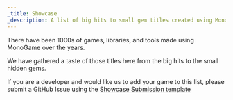 ```yaml
---
_title: Showcase
_description: A list of big hits to small gem titles created using MonoGame.
---
```


<p>There have been 1000s of games, libraries, and tools made using MonoGame over the years.</p>
<p>We have gathered a taste of those titles here from the big hits to the small hidden gems.</p>
<p>If you are a developer and would like us to add your game to this list, please submit a GitHub Issue using the <a href = "https://github.com/MonoGame/monogame.github.io/issues/new?assignees=&labels=showcase&projects=&template=01_Showcase_Submission.yml">Showcase Submission template</a></p>

<br />
<div class="wrap-container">
	<div class="showcase-link-image" style="background-image:url('/images/showcase-header/sor4-screenshot.jpg')">
		<a href="https://www.streets4rage.com/" >
		<div style="width:100%;height:100%;background:url('/images/showcase-header/sor4-logo.png') center center no-repeat" title="Streets of Rage 4"></div>
		</a>
		<!-- <div style="position:absolute;bottom:3px;left:3px;font-size:smaller;background-color:#000000;padding:2px;color:#ffffff;">2D, Console, Featured, NintendoSwitch, PlayStation4, XboxOne</div> -->
	</div>
	<div class="showcase-link-image" style="background-image:url('/images/showcase-header/paladin-screenshot.jpg')">
		<a href="http://pumpkin-games.net/paladin.php" >
		<div style="width:100%;height:100%;background:url('/images/showcase-header/paladin-logo.png') center center no-repeat" title="Paladin"></div>
		</a>
		<!-- <div style="position:absolute;bottom:3px;left:3px;font-size:smaller;background-color:#000000;padding:2px;color:#ffffff;">2D, Console, Desktop, Featured, Linux, Mac, NintendoSwitch, XboxOne</div> -->
	</div>
    <div class="showcase-link-image" style="background-image:url('/images/showcase-header/fhook-screenshot.png')">
		<a href="http://flinthook.com/" >
		<div style="width:100%;height:100%;background:url('/images/showcase-header/fhook-logo.png') center center no-repeat" title="Flinthook"></div>
		</a>
		<!-- <div style="position:absolute;bottom:3px;left:3px;font-size:smaller;background-color:#000000;padding:2px;color:#ffffff;">2D, Console, Featured, NintendoSwitch, PlayStation4, XboxOne</div> -->
	</div>
    <div class="showcase-link-image" style="background-image:url('/images/showcase-header/mkings-screenshot.png')">
		<a href="http://mercenarykings.com/" >
		<div style="width:100%;height:100%;background:url('/images/showcase-header/mkings-logo.png') center center no-repeat" title="Mercenary Kings"></div>
		</a>
		<!-- <div style="position:absolute;bottom:3px;left:3px;font-size:smaller;background-color:#000000;padding:2px;color:#ffffff;">2D, Console, NintendoSwitch, PSVita, PlayStation4, XboxOne</div> -->
	</div>
	<div class="showcase-link-image" style="background-image:url('/images/showcase-header/goat2-screenshot.jpg')">
		<a href="http://www.escapegoat2.com/" >
		<div style="width:100%;height:100%;background:url('/images/showcase-header/goat2-logo.png') center center no-repeat" title="Escape Goat 2"></div>
		</a>
		<!-- <div style="position:absolute;bottom:3px;left:3px;font-size:smaller;background-color:#000000;padding:2px;color:#ffffff;">2D, Console, PlayStation4</div> -->
	</div>
	<div class="showcase-link-image" style="background-image:url('/images/showcase-header/daryl-screenshot.jpg')">
		<a href="https://danandgarygames.com/superdaryldeluxe" >
		<div style="width:100%;height:100%;background:url('/images/showcase-header/daryl-logo.png') center center no-repeat" title="Super Daryl Deluxe"></div>
		</a>
		<!-- <div style="position:absolute;bottom:3px;left:3px;font-size:smaller;background-color:#000000;padding:2px;color:#ffffff;">2D, Console, Featured, NintendoSwitch, PlayStation4</div> -->
	</div>
	<div class="showcase-link-image" style="background-image:url('/images/showcase-header/chasm-screenshot.png')">
		<a href="http://www.chasmgame.com/" >
		<div style="width:100%;height:100%;background:url('/images/showcase-header/chasm-logo.png') center center no-repeat" title="Chasm"></div>
		</a>
		<!-- <div style="position:absolute;bottom:3px;left:3px;font-size:smaller;background-color:#000000;padding:2px;color:#ffffff;">2D, Console, Featured, NintendoSwitch, PSVita, PlayStation4</div> -->
	</div>
	<div class="showcase-link-image" style="background-image:url('/images/showcase-header/celeste-screenshot.png')">
		<a href="http://www.celestegame.com/" >
		<div style="width:100%;height:100%;background:url('/images/showcase-header/celeste-logo.png') center center no-repeat" title="Celeste"></div>
		</a>
		<!-- <div style="position:absolute;bottom:3px;left:3px;font-size:smaller;background-color:#000000;padding:2px;color:#ffffff;">2D, Console, Featured, NintendoSwitch, PlayStation4, XboxOne</div> -->
	</div>
	<div class="showcase-link-image" style="background-image:url('/images/showcase-header/rblob-screenshot.png')">
		<a href="http://www.rainingblobs.com/" >
		<div style="width:100%;height:100%;background:url('/images/showcase-header/rblob-logo.png') center center no-repeat" title="Raining Blobs"></div>
		</a>
		<!-- <div style="position:absolute;bottom:3px;left:3px;font-size:smaller;background-color:#000000;padding:2px;color:#ffffff;">2D, Android, Console, Desktop, Linux, Mac, Mobile, Windows, XboxOne</div> -->
	</div>
	<div class="showcase-link-image" style="background-image:url('/images/showcase-header/bta-screenshot.jpg')">
		<a href="https://www.eurekaexhibits.com/be-the-astronaut" >
		<div style="width:100%;height:100%;background:url('/images/showcase-header/bta-logo.png') center center no-repeat" title="Be the Astronaut"></div>
		</a>
		<!-- <div style="position:absolute;bottom:3px;left:3px;font-size:smaller;background-color:#000000;padding:2px;color:#ffffff;">2D, 3D, Desktop, Windows</div> -->
	</div>
	<div class="showcase-link-image" style="background-image:url('/images/showcase-header/armed-screenshot.jpg')">
		<a href="http://www.armedgame.com/" >
		<div style="width:100%;height:100%;background:url('/images/showcase-header/armed-logo.png') center center no-repeat" title="ARMED!"></div>
		</a>
		<!-- <div style="position:absolute;bottom:3px;left:3px;font-size:smaller;background-color:#000000;padding:2px;color:#ffffff;">3D, Desktop, Mobile, Windows, WindowsPhone</div> -->
	</div>
	<div class="showcase-link-image" style="background-image:url('/images/showcase-header/redungeon-screenshot.png')">
		<a href="http://www.eneminds.com/redungeon/" >
		<div style="width:100%;height:100%;background:url('/images/showcase-header/redungeon-logo.png') center center no-repeat" title="Redungeon"></div>
		</a>
		<!-- <div style="position:absolute;bottom:3px;left:3px;font-size:smaller;background-color:#000000;padding:2px;color:#ffffff;">Android, Featured, Mobile, iOS</div> -->
	</div>
	<div class="showcase-link-image" style="background-image:url('/images/showcase-header/squareheroes-screenshot.png')">
		<a href="http://www.squareheroes.com/" >
		<div style="width:100%;height:100%;background:url('/images/showcase-header/squareheroes-logo.png') center center no-repeat" title="Square Heroes"></div>
		</a>
		<!-- <div style="position:absolute;bottom:3px;left:3px;font-size:smaller;background-color:#000000;padding:2px;color:#ffffff;">Console, Featured, PlayStation4</div> -->
	</div>
	<div class="showcase-link-image" style="background-image:url('/images/showcase-header/wayward-screenshot.jpg')">
		<a href="http://www.wtfrontier.com/" >
		<div style="width:100%;height:100%;background:url('/images/showcase-header/wayward-logo.png') center center no-repeat" title="Wayward Terran Frontier"></div>
		</a>
		<!-- <div style="position:absolute;bottom:3px;left:3px;font-size:smaller;background-color:#000000;padding:2px;color:#ffffff;">Desktop, Featured, Windows</div> -->
	</div>
	<div class="showcase-link-image" style="background-image:url('/images/showcase-header/bastion-screenshot.jpg')">
		<a href="http://www.supergiantgames.com/games/bastion/" >
		<div style="width:100%;height:100%;background:url('/images/showcase-header/bastion-logo.png') center center no-repeat" title="Bastion"></div>
		</a>
		<!-- <div style="position:absolute;bottom:3px;left:3px;font-size:smaller;background-color:#000000;padding:2px;color:#ffffff;">Console, Desktop, Mac, PlayStation4</div> -->
	</div>
	<div class="showcase-link-image" style="background-image:url('/images/showcase-header/fez-screenshot.png')">
		<a href="http://www.fezgame.com/" >
		<div style="width:100%;height:100%;background:url('/images/showcase-header/fez-logo.png') center center no-repeat" title="Fez"></div>
		</a>
		<!-- <div style="position:absolute;bottom:3px;left:3px;font-size:smaller;background-color:#000000;padding:2px;color:#ffffff;">Desktop, Linux, Mac</div> -->
	</div>
	<div class="showcase-link-image" style="background-image:url('/images/showcase-header/skulls-screenshot.jpg')">
		<a href="http://skullsoftheshogun.com/" >
		<div style="width:100%;height:100%;background:url('/images/showcase-header/skulls-logo.png') center center no-repeat" title="Skulls of the Shogun"></div>
		</a>
		<!-- <div style="position:absolute;bottom:3px;left:3px;font-size:smaller;background-color:#000000;padding:2px;color:#ffffff;">Android, Console, Featured, Mobile, PlayStation4</div> -->
	</div>
	<div class="showcase-link-image" style="background-image:url('/images/showcase-header/ty-screenshot.jpg')">
		<a href="http://www.kromestudios.com/TY/" >
		<div style="width:100%;height:100%;background:url('/images/showcase-header/ty-logo.png') center center no-repeat" title="TY the Tasmanian Tiger 4"></div>
		</a>
		<!-- <div style="position:absolute;bottom:3px;left:3px;font-size:smaller;background-color:#000000;padding:2px;color:#ffffff;">2D, Desktop, Featured, Windows</div> -->
	</div>
	<div class="showcase-link-image" style="background-image:url('/images/showcase-header/oldtimehockey-screenshot.jpg')">
		<a href="http://www.bushhockeyleague.com/" >
		<div style="width:100%;height:100%;background:url('/images/showcase-header/oth-logo.png') center center no-repeat" title="Bush Hockey League"></div>
		</a>
		<!-- <div style="position:absolute;bottom:3px;left:3px;font-size:smaller;background-color:#000000;padding:2px;color:#ffffff;">3D, Console, Featured, PlayStation4, XboxOne</div> -->
	</div>
	<div class="showcase-link-image" style="background-image:url('/images/showcase-header/flight-screenshot.jpg')">
		<a href="http://www.infinite-flight.com/" >
		<div style="width:100%;height:100%;background:url('/images/showcase-header/flight-logo.png') center center no-repeat" title="Infinite Flight"></div>
		</a>
		<!-- <div style="position:absolute;bottom:3px;left:3px;font-size:smaller;background-color:#000000;padding:2px;color:#ffffff;">3D, Android, Featured, Mobile, iOS</div> -->
	</div>
	<div class="showcase-link-image" style="background-image:url('/images/showcase-header/neurovoider-screenshot.jpg')">
		<a href="http://www.neurovoider.com/" >
		<div style="width:100%;height:100%;background:url('/images/showcase-header/neurovoider-logo.png') center center no-repeat" title="Neurovoider"></div>
		</a>
		<!-- <div style="position:absolute;bottom:3px;left:3px;font-size:smaller;background-color:#000000;padding:2px;color:#ffffff;">2D, Console, Desktop, Featured, Linux, Mac, NintendoSwitch, PSVita, PlayStation4, Windows, XboxOne</div> -->
	</div>
	<div class="showcase-link-image" style="background-image:url('/images/showcase-header/apotheon-screenshot.jpg')">
		<a href="http://www.apotheongame.com/" >
		<div style="width:100%;height:100%;background:url('/images/showcase-header/apotheon-logo.png') center center no-repeat" title="Apotheon"></div>
		</a>
		<!-- <div style="position:absolute;bottom:3px;left:3px;font-size:smaller;background-color:#000000;padding:2px;color:#ffffff;">2D, Console, Featured, PlayStation4</div> -->
	</div>
	<div class="showcase-link-image" style="background-image:url('/images/showcase-header/axiom-screenshot.png')">
		<a href="http://www.axiomverge.com/" >
		<div style="width:100%;height:100%;background:url('/images/showcase-header/axiom-logo.png') center center no-repeat" title="Axiom Verge"></div>
		</a>
		<!-- <div style="position:absolute;bottom:3px;left:3px;font-size:smaller;background-color:#000000;padding:2px;color:#ffffff;">2D, Console, Featured, NintendoSwitch, PSVita, PlayStation4, XboxOne</div> -->
	</div>
	<div class="showcase-link-image" style="background-image:url('/images/showcase-header/towerfall-screenshot.jpg')">
		<a href="http://www.towerfall-game.com/" >
		<div style="width:100%;height:100%;background:url('/images/showcase-header/towerfall-logo.png') center center no-repeat" title="Towerfall"></div>
		</a>
		<!-- <div style="position:absolute;bottom:3px;left:3px;font-size:smaller;background-color:#000000;padding:2px;color:#ffffff;">2D, Console, Featured, NintendoSwitch, PSVita, PlayStation4, XboxOne</div> -->
	</div>
	<div class="showcase-link-image" style="background-image:url('/images/showcase-header/stardew-screenshot.png')">
		<a href="http://www.stardewvalley.net/" >
		<div style="width:100%;height:100%;background:url('/images/showcase-header/stardew-logo4.png') center center no-repeat" title="Stardew Valley"></div>
		</a>
		<!-- <div style="position:absolute;bottom:3px;left:3px;font-size:smaller;background-color:#000000;padding:2px;color:#ffffff;">2D, Console, Desktop, Featured, Linux, Mac, NintendoSwitch, PSVita, PlayStation4, XboxOne</div> -->
	</div>
	<div class="showcase-link-image" style="background-image:url('/images/showcase-header/bleed2-screenshot.png')">
		<a href="http://www.bootdiskrevolution.com/" >
		<div style="width:100%;height:100%;background:url('/images/showcase-header/bleed2-logo.png') center center no-repeat" title="Bleed 2"></div>
		</a>
		<!-- <div style="position:absolute;bottom:3px;left:3px;font-size:smaller;background-color:#000000;padding:2px;color:#ffffff;">2D, Console, NintendoSwitch, PlayStation4, XboxOne</div> -->
	</div>	
	<div class="showcase-link-image" style="background-image:url('/images/showcase-header/bleed-screenshot.png')">
		<a href="http://www.bootdiskrevolution.com/bleed/" >
		<div style="width:100%;height:100%;background:url('/images/showcase-header/bleed-logo.png') center center no-repeat" title="Bleed"></div>
		</a>
		<!-- <div style="position:absolute;bottom:3px;left:3px;font-size:smaller;background-color:#000000;padding:2px;color:#ffffff;">2D, Console, NintendoSwitch, PlayStation4, XboxOne</div> -->
	</div>	
	<div class="showcase-link-image" style="background-image:url('/images/showcase-header/toothandtail-screenshot.png')">
		<a href="http://www.toothandtailgame.com/" >
		<div style="width:100%;height:100%;background:url('/images/showcase-header/toothandtail-logo.png') center center no-repeat" title="Tooth and Tail"></div>
		</a>
		<!-- <div style="position:absolute;bottom:3px;left:3px;font-size:smaller;background-color:#000000;padding:2px;color:#ffffff;">2D, Console, Desktop, Featured, PlayStation4, Windows</div> -->
	</div>	
	<div class="showcase-link-image" style="background-image:url('/images/showcase-header/mgforms-screenshot.png')">
		<a href="https://github.com/sqrMin1/MonoGame.Forms" >
		<div style="width:100%;height:100%;background:url('/images/showcase-header/mgforms-logo.png') center center no-repeat" title="MonoGame.Forms"></div>
		</a>
		<!-- <div style="position:absolute;bottom:3px;left:3px;font-size:smaller;background-color:#000000;padding:2px;color:#ffffff;">Library, Linux, Windows</div> -->
	</div>
</div